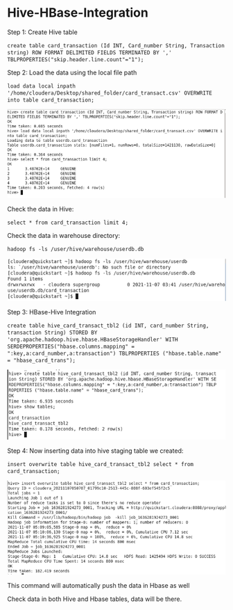 # Hive-HBase-Integration

Step 1:  Create Hive table

```
create table card_transaction (Id INT, Card_number String, Transaction string) ROW FORMAT DELIMITED FIELDS TERMINATED BY ',' TBLPROPERTIES("skip.header.line.count"="1");
```

Step 2: Load the data using the local file path

```
load data local inpath '/home/cloudera/Desktop/shared_folder/card_transact.csv' OVERWRITE into table card_transaction;
```

![image](/images/create-load-table-hive.png)

Check the data in Hive:

```
select * from card_transaction limit 4;
```

Check the data in warehouse directory:

```
hadoop fs -ls /user/hive/warehouse/userdb.db
```

![image](/images/check-warehouse-files.png)

Step 3: HBase-Hive Integration

```
create table hive_card_transact_tbl2 (id INT, card_number String, transaction String) STORED BY 'org.apache.hadoop.hive.hbase.HBaseStorageHandler' WITH SERDEPROPERTIES("hbase.columns.mapping" = ":key,a:card_number,a:transaction") TBLPROPERTIES ("hbase.table.name" = "hbase_card_trans");
```

![image](/images/integration-2.png)

Step 4: Now inserting data into hive staging table we created:

```
insert overwrite table hive_card_transact_tbl2 select * from card_transaction;
```

![image](/images/insert-data.png)

This command will automatically push the data in Hbase as well

Check data in both Hive and Hbase tables, data will be there.
